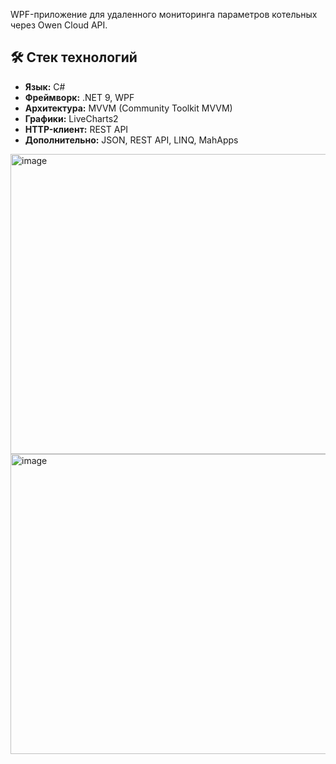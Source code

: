 
WPF-приложение для удаленного мониторинга параметров котельных через Owen Cloud API.

## 🛠 Стек технологий
*   **Язык:** C#
*   **Фреймворк:** .NET 9, WPF
*   **Архитектура:** MVVM (Community Toolkit MVVM)
*   **Графики:** LiveCharts2
*   **HTTP-клиент:** REST API
*   **Дополнительно:** JSON, REST API, LINQ, MahApps

<img width="835" height="480" alt="image" src="https://github.com/user-attachments/assets/fd1e4753-d01e-46f6-83c6-3e07e8f3b865" />
<img width="835" height="480" alt="image" src="https://github.com/user-attachments/assets/070512ad-9c47-43c7-aa40-ae89636eb15a" />




